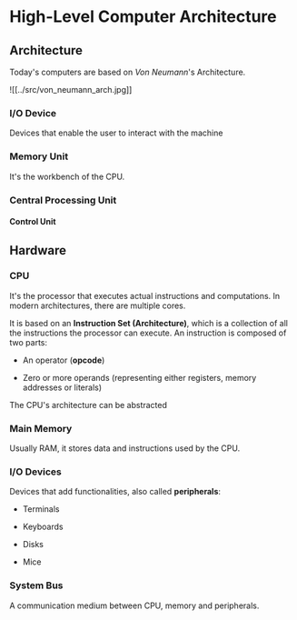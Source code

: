 # High-Level Computer Architecture

## Architecture

Today's computers are based on *Von Neumann*'s Architecture.

![[../src/von_neumann_arch.jpg]]

### I/O Device

Devices that enable the user to interact with the machine

### Memory Unit

It's the workbench of the CPU.

### Central Processing Unit
#### Control Unit


## Hardware

### CPU

It's the processor that executes actual instructions and computations. In modern architectures, there are multiple cores.

It is based on an **Instruction Set (Architecture)**, which is a collection of all the instructions the processor can execute. An instruction is composed of two parts:

- An operator (**opcode**)

- Zero or more operands (representing either registers, memory addresses or literals)

The CPU's architecture can be abstracted 

### Main Memory

Usually RAM, it stores data and instructions used by the CPU.

### I/O Devices

Devices that add functionalities, also called **peripherals**:

- Terminals

- Keyboards

- Disks

- Mice

### System Bus

A communication medium between CPU, memory and peripherals.
